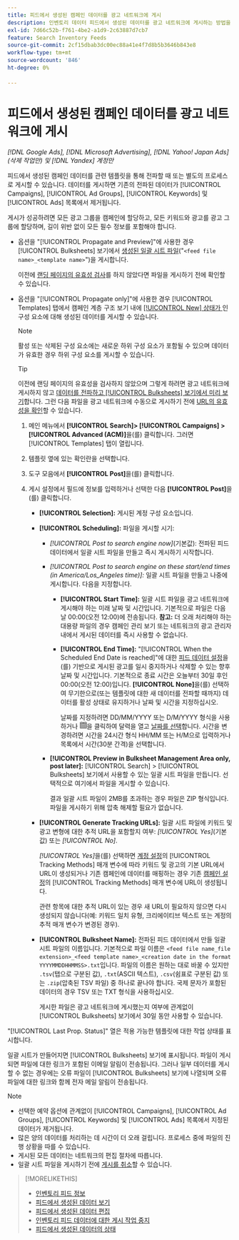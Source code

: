 ```yaml
---
title: 피드에서 생성된 캠페인 데이터를 광고 네트워크에 게시
description: 인벤토리 데이터 피드에서 생성된 데이터를 광고 네트워크에 게시하는 방법을 알아봅니다.
exl-id: 7d66c52b-f761-4be2-a1d9-2c63887d7cb7
feature: Search Inventory Feeds
source-git-commit: 2cf15dbab3dc00ec88a41e4f7d8b5b3646b843e8
workflow-type: tm+mt
source-wordcount: '846'
ht-degree: 0%

---
```


# 피드에서 생성된 캠페인 데이터를 광고 네트워크에 게시

*[!DNL Google Ads], [!DNL Microsoft Advertising], [!DNL Yahoo! Japan Ads](삭제 작업만) 및 [!DNL Yandex] 계정만*

피드에서 생성된 캠페인 데이터를 관련 템플릿을 통해 전파할 때 또는 별도의 프로세스로 게시할 수 있습니다. 데이터를 게시하면 기존의 전파된 데이터가 [!UICONTROL Campaigns], [!UICONTROL Ad Groups], [!UICONTROL Keywords] 및 [!UICONTROL Ads] 목록에서 제거됩니다.

게시가 성공하려면 모든 광고 그룹을 캠페인에 할당하고, 모든 키워드와 광고를 광고 그룹에 할당하며, 길이 위반 없이 모든 필수 정보를 포함해야 합니다.

* 옵션을 &quot;[!UICONTROL Propagate and Preview]&quot;에 사용한 경우 [!UICONTROL Bulksheets] 보기에서 [생성된 일괄 시트 파일](/help/search-social-commerce/campaign-management/bulksheets/bulksheet-post.md)(&quot;`<feed file name>_<template name>`&quot;)을 게시합니다.

  이전에 [랜딩 페이지의 유효성 검사](/help/search-social-commerce/campaign-management/bulksheets/bulksheet-validate-landing-pages.md)를 하지 않았다면 파일을 게시하기 전에 확인할 수 있습니다.

* 옵션을 &quot;[!UICONTROL Propagate only]&quot;에 사용한 경우 [!UICONTROL Templates] 탭에서 캠페인 계층 구조 보기 내에 [[!UICONTROL New] 상태가 ](propagated-data-status.md)인 구성 요소에 대해 생성된 데이터를 게시할 수 있습니다.

  >[!NOTE]
  >
  >활성 또는 삭제된 구성 요소에는 새로운 하위 구성 요소가 포함될 수 있으며 데이터가 유효한 경우 하위 구성 요소를 게시할 수 있습니다.

  >[!TIP]
  >
  >이전에 랜딩 페이지의 유효성을 검사하지 않았으며 그렇게 하려면 광고 네트워크에 게시하지 않고 [데이터를 전파하고 [!UICONTROL Bulksheets] 보기에서 미리 보기](feed-data-propagate.md)합니다. 그런 다음 파일을 광고 네트워크에 수동으로 게시하기 전에 [URL의 유효성을 확인](/help/search-social-commerce/campaign-management/bulksheets/bulksheet-validate-landing-pages.md)할 수 있습니다.

   1. 메인 메뉴에서 **[!UICONTROL Search]> [!UICONTROL Campaigns] >[!UICONTROL Advanced (ACM)]**&#x200B;을(를) 클릭합니다. 그러면 [!UICONTROL Templates] 탭이 열립니다.

   1. 템플릿 옆에 있는 확인란을 선택합니다.

   1. 도구 모음에서 **[!UICONTROL Post]**&#x200B;을(를) 클릭합니다.

   1. 게시 설정에서 필드에 정보를 입력하거나 선택한 다음 **[!UICONTROL Post]**&#x200B;을(를) 클릭합니다.

      * **[!UICONTROL Selection]:** 게시된 계정 구성 요소입니다.

      * **[!UICONTROL Scheduling]:** 파일을 게시할 시기:

         * *[!UICONTROL Post to search engine now]*(기본값): 전파된 피드 데이터에서 일괄 시트 파일을 만들고 즉시 게시하기 시작합니다.

         * *[!UICONTROL Post to search engine on these start/end times (in America/Los_Angeles time)]:* 일괄 시트 파일을 만들고 나중에 게시합니다. 다음을 지정합니다.

            * **[!UICONTROL Start Time]:** 일괄 시트 파일을 광고 네트워크에 게시해야 하는 미래 날짜 및 시간입니다. 기본적으로 파일은 다음 날 00:00(오전 12:00)에 전송됩니다. **참고:** 더 오래 처리해야 하는 대용량 파일의 경우 캠페인 관리 보기 또는 네트워크의 광고 관리자 내에서 게시된 데이터를 즉시 사용할 수 없습니다.

            * **[!UICONTROL End Time]:** &quot;[!UICONTROL When the Scheduled End Date is reached]&quot;에 대한 [피드 데이터 설정](feed-settings-manage.md#feed-data-settings)을(를) 기반으로 게시된 광고를 일시 중지하거나 삭제할 수 있는 향후 날짜 및 시간입니다. 기본적으로 종료 시간은 오늘부터 30일 후인 00:00(오전 12:00)입니다. **[!UICONTROL None]**&#x200B;을(를) 선택하여 무기한으로(또는 템플릿에 대한 새 데이터를 전파할 때까지) 데이터를 활성 상태로 유지하거나 날짜 및 시간을 지정하십시오.

              날짜를 지정하려면 DD/MM/YYYY 또는 D/M/YYYY 형식을 사용하거나 ![달력](/help/search-social-commerce/assets/calendar.png "달력")을 클릭하여 달력을 열고 [날짜를 선택](/help/search-social-commerce/common-tasks/navigation-editing-selection/calendar.md)합니다. 시간을 변경하려면 시간을 24시간 형식 HH/MM 또는 H/M으로 입력하거나 목록에서 시간(30분 간격)을 선택합니다.

         * **[!UICONTROL Preview in Bulksheet Management Area only, post later]:** [!UICONTROL Search] > [!UICONTROL Bulksheets] 보기에서 사용할 수 있는 일괄 시트 파일을 만듭니다. 선택적으로 여기에서 파일을 게시할 수 있습니다.

           결과 일괄 시트 파일이 2MB를 초과하는 경우 파일은 ZIP 형식입니다. 파일을 게시하기 위해 압축 해제할 필요가 없습니다.

      * **[!UICONTROL Generate Tracking URLs]:** 일괄 시트 파일에 키워드 및 광고 변형에 대한 추적 URL을 포함할지 여부: *[!UICONTROL Yes]*(기본값) 또는 *[!UICONTROL No]*.

        *[!UICONTROL Yes]*&#x200B;을(를) 선택하면 [계정 설정](/help/search-social-commerce/campaign-management/accounts/ad-network-account-manage.md)의 [!UICONTROL Tracking Methods] 매개 변수에 따라 키워드 및 광고의 기본 URL에서 URL이 생성되거나 기존 캠페인에 데이터를 매핑하는 경우 기존 [캠페인 설정](/help/search-social-commerce/campaign-management/campaigns/campaign-manage.md)의 [!UICONTROL Tracking Methods] 매개 변수에 URL이 생성됩니다.

        관련 항목에 대한 추적 URL이 있는 경우 새 URL이 필요하지 않으면 다시 생성되지 않습니다(예: 키워드 일치 유형, 크리에이티브 텍스트 또는 계정의 추적 매개 변수가 변경된 경우).

      * **[!UICONTROL Bulksheet Name]:** 전파된 피드 데이터에서 만들 일괄 시트 파일의 이름입니다. 기본적으로 파일 이름은 `<feed file name_file extension>_<feed template name>_<creation date in the format YYYYMMDDHHMMSS>.txt`입니다. 파일의 이름은 원하는 대로 바꿀 수 있지만 `.tsv`(탭으로 구분된 값), `.txt`(ASCII 텍스트), `.csv`(쉼표로 구분된 값) 또는 `.zip`(압축된 TSV 파일) 중 하나로 끝나야 합니다. 국제 문자가 포함된 데이터의 경우 TSV 또는 TXT 형식을 사용하십시오.

        게시한 파일은 광고 네트워크에 게시했는지 여부에 관계없이 [!UICONTROL Bulksheets] 보기에서 30일 동안 사용할 수 있습니다.

&quot;[!UICONTROL Last Prop. Status]&quot; 열은 적용 가능한 템플릿에 대한 작업 상태를 표시합니다.

일괄 시트가 만들어지면 [!UICONTROL Bulksheets] 보기에 표시됩니다. 파일이 게시되면 파일에 대한 링크가 포함된 이메일 알림이 전송됩니다. 그러나 일부 데이터를 게시할 수 없는 경우에는 오류 파일이 [!UICONTROL Bulksheets] 보기에 나열되며 오류 파일에 대한 링크와 함께 전자 메일 알림이 전송됩니다.

>[!NOTE]
>
>* 선택한 예약 옵션에 관계없이 [!UICONTROL Campaigns], [!UICONTROL Ad Groups], [!UICONTROL Keywords] 및 [!UICONTROL Ads] 목록에서 지정된 데이터가 제거됩니다.
>* 많은 양의 데이터를 처리하는 데 시간이 더 오래 걸립니다. 프로세스 중에 파일의 진행 상황을 따를 수 있습니다.
>* 게시된 모든 데이터는 네트워크의 편집 절차에 따릅니다.
>* 일괄 시트 파일을 게시하기 전에 [게시를 취소](/help/search-social-commerce/campaign-management/bulksheets/bulksheet-stop-job.md)할 수 있습니다.

>[!MORELIKETHIS]
>
>* [인벤토리 피드 정보](inventory-feeds-about.md)
>* [피드에서 생성된 데이터 보기](propagated-data-view.md)
>* [피드에서 생성된 데이터 편집](propagated-data-edit.md)
>* [인벤토리 피드 데이터에 대한 게시 작업 중지](stop-job.md)
>* [피드에서 생성된 데이터의 상태](propagated-data-status.md)
